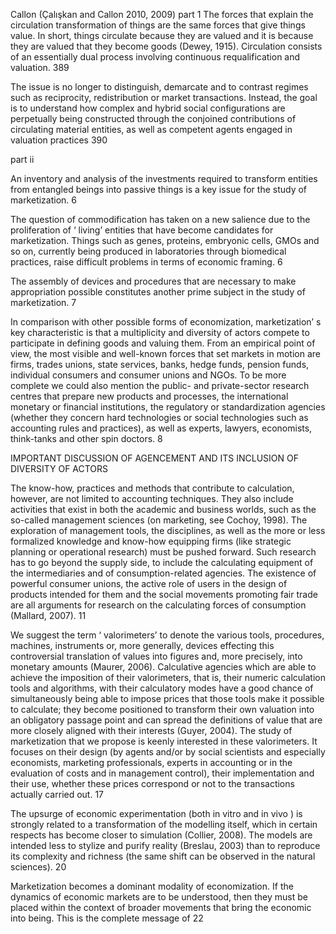 ﻿Callon (Çalışkan and Callon 2010, 2009)
part 1
 The forces that explain the
circulation transformation of things are the same forces that give things value.
In short, things circulate because they are valued and it is because they are
valued that they become goods (Dewey, 1915). Circulation consists of an
essentially dual process involving continuous requalification and valuation. 389

 The issue is no longer to distinguish, demarcate and to
contrast regimes such as reciprocity, redistribution or market transactions.
Instead, the goal is to understand how complex and hybrid social configurations
are perpetually being constructed through the conjoined contributions of
circulating material entities, as well as competent agents engaged in valuation
practices 390

part ii

 An inventory and analysis of
the investments required to transform entities from entangled beings into
passive things is a key issue for the study of marketization. 6

 The question of commodification has taken on a new salience due to the
proliferation of ‘ living’  entities that have become candidates for marketization.
Things such as genes, proteins, embryonic cells, GMOs and so on, currently
being produced in laboratories through biomedical practices, raise difficult
problems in terms of economic framing. 6

 The assembly of devices
and procedures that are necessary to make appropriation possible constitutes
another prime subject in the study of marketization. 7

 In comparison with other possible forms of economization, marketization’ s key
characteristic is that a multiplicity and diversity of actors compete to
participate in defining goods and valuing them. From an empirical point of
view, the most visible and well-known forces that set markets in motion are
firms, trades unions, state services, banks, hedge funds, pension funds,
individual consumers and consumer unions and NGOs. To be more complete
we could also mention the public- and private-sector research centres that
prepare new products and processes, the international monetary or financial
institutions, the regulatory or standardization agencies (whether they concern
hard technologies or social technologies such as accounting rules and
practices), as well as experts, lawyers, economists, think-tanks and other
spin doctors. 8

IMPORTANT DISCUSSION OF AGENCEMENT AND ITS INCLUSION OF DIVERSITY OF ACTORS

 The know-how, practices and methods that contribute to calculation,
however, are not limited to accounting techniques. They also include activities
that exist in both the academic and business worlds, such as the so-called
management sciences (on marketing, see Cochoy, 1998). The exploration of
management tools, the disciplines, as well as the more or less formalized
knowledge and know-how equipping firms (like strategic planning or
operational research) must be pushed forward. Such research has to go
beyond the supply side, to include the calculating equipment of the
intermediaries and of consumption-related agencies. The existence of powerful
consumer unions, the active role of users in the design of products intended
for them and the social movements promoting fair trade are all arguments for
research on the calculating forces of consumption (Mallard, 2007). 11

  We suggest the term ‘ valorimeters’  to denote the various tools, procedures,
machines, instruments or, more generally, devices effecting this controversial
translation of values into figures and, more precisely, into monetary amounts
(Maurer, 2006). Calculative agencies which are able to achieve the imposition
of their valorimeters, that is, their numeric calculation tools and algorithms,
with their calculatory modes have a good chance of simultaneously being able
to impose prices that those tools make it possible to calculate; they become
positioned to transform their own valuation into an obligatory passage point
and can spread the definitions of value that are more closely aligned with their
interests (Guyer, 2004). The study of marketization that we propose is keenly
interested in these valorimeters. It focuses on their design (by agents and/or by
social scientists and especially economists, marketing professionals, experts in
accounting or in the evaluation of costs and in management control), their
implementation and their use, whether these prices correspond or not to the
transactions actually carried out. 17

 The upsurge of economic experimentation (both in vitro  and in vivo ) is
strongly related to a transformation of the modelling itself, which in certain
respects has become closer to simulation (Collier, 2008). The models are
intended less to stylize and purify reality (Breslau, 2003) than to reproduce its
complexity and richness (the same shift can be observed in the natural sciences). 20

 Marketization becomes a dominant modality of economization. If the dynamics
of economic markets are to be understood, then they must be placed within the
context of broader movements that bring the economic into being. This is the
complete message of 22

